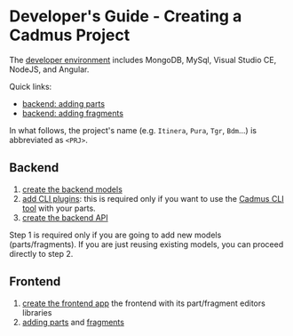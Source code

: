 # Developer's Guide - Creating a Cadmus Project

The [developer environment](./environment.md) includes MongoDB, MySql, Visual Studio CE, NodeJS, and Angular.

Quick links:

- [backend: adding parts](./backend/adding-parts.md)
- [backend: adding fragments](./backend/adding-fragments.md)

In what follows, the project's name (e.g. `Itinera`, `Pura`, `Tgr`, `Bdm`...) is abbreviated as `<PRJ>`.

## Backend

1. [create the backend models](./backend/core.md)
2. [add CLI plugins](./backend/cli.md): this is required only if you want to use the [Cadmus CLI tool](https://github.com/vedph/cadmus_tool) with your parts.
3. [create the backend API](./backend/api.md)

Step 1 is required only if you are going to add new models (parts/fragments). If you are just reusing existing models, you can proceed directly to step 2.

## Frontend

1. [create the frontend app](./frontend/creating.md) the frontend with its part/fragment editors libraries
2. [adding parts](./frontend/adding-parts.md) and [fragments](./frontend/adding-fragments.md)
